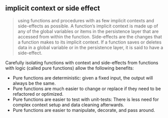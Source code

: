 implicit context or side effect
---
> using functions and procedures with as few implicit contexts and side-effects as possible. A function’s implicit context is made up of any of the global variables or items in the persistence layer that are accessed from within the function. Side-effects are the changes that a function makes to its implicit context. If a function saves or deletes data in a global variable or in the persistence layer, it is said to have a side-effect.

Carefully isolating functions with context and side-effects from functions with logic (called pure functions) allow the following benefits:

- Pure functions are deterministic: given a fixed input, the output will always be the same.
- Pure functions are much easier to change or replace if they need to be refactored or optimized.
- Pure functions are easier to test with unit-tests: There is less need for complex context setup and data cleaning afterwards.
- Pure functions are easier to manipulate, decorate, and pass around.
